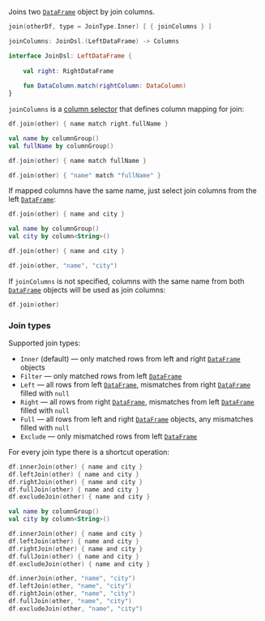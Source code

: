 [//]: # (title: join)

<!---IMPORT org.jetbrains.kotlinx.dataframe.samples.api.Join-->

Joins two [`DataFrame`](DataFrame.md) object by join columns.

```kotlin
join(otherDf, type = JoinType.Inner) [ { joinColumns } ]

joinColumns: JoinDsl.(LeftDataFrame) -> Columns

interface JoinDsl: LeftDataFrame {
    
    val right: RightDataFrame
    
    fun DataColumn.match(rightColumn: DataColumn)
}
```

`joinColumns` is a [column selector](ColumnSelectors.md) that defines column mapping for join:

<!---FUN joinWithMatch-->
<tabs>
<tab title="Properties">

```kotlin
df.join(other) { name match right.fullName }
```

</tab>
<tab title="Accessors">

```kotlin
val name by columnGroup()
val fullName by columnGroup()

df.join(other) { name match fullName }
```

</tab>
<tab title="Strings">

```kotlin
df.join(other) { "name" match "fullName" }
```

</tab></tabs>
<dataFrame src="org.jetbrains.kotlinx.dataframe.samples.api.Join.joinWithMatch.html"/>
<!---END-->

If mapped columns have the same name, just select join columns from the left [`DataFrame`](DataFrame.md): 

<!---FUN join-->
<tabs>
<tab title="Properties">

```kotlin
df.join(other) { name and city }
```

</tab>
<tab title="Accessors">

```kotlin
val name by columnGroup()
val city by column<String>()

df.join(other) { name and city }
```

</tab>
<tab title="Strings">

```kotlin
df.join(other, "name", "city")
```

</tab></tabs>
<dataFrame src="org.jetbrains.kotlinx.dataframe.samples.api.Join.join.html"/>
<!---END-->

If `joinColumns` is not specified, columns with the same name from both [`DataFrame`](DataFrame.md) objects will be used as join columns:

<!---FUN joinDefault-->

```kotlin
df.join(other)
```

<dataFrame src="org.jetbrains.kotlinx.dataframe.samples.api.Join.joinDefault.html"/>
<!---END-->

### Join types

Supported join types:
* `Inner` (default) — only matched rows from left and right [`DataFrame`](DataFrame.md) objects
* `Filter` — only matched rows from left [`DataFrame`](DataFrame.md)
* `Left` — all rows from left [`DataFrame`](DataFrame.md), mismatches from right [`DataFrame`](DataFrame.md) filled with `null`
* `Right` — all rows from right [`DataFrame`](DataFrame.md), mismatches from left [`DataFrame`](DataFrame.md) filled with `null`
* `Full` — all rows from left and right [`DataFrame`](DataFrame.md) objects, any mismatches filled with `null`
* `Exclude` — only mismatched rows from left [`DataFrame`](DataFrame.md)

For every join type there is a shortcut operation:

<!---FUN joinSpecial-->
<tabs>
<tab title="Properties">

```kotlin
df.innerJoin(other) { name and city }
df.leftJoin(other) { name and city }
df.rightJoin(other) { name and city }
df.fullJoin(other) { name and city }
df.excludeJoin(other) { name and city }
```

</tab>
<tab title="Accessors">

```kotlin
val name by columnGroup()
val city by column<String>()

df.innerJoin(other) { name and city }
df.leftJoin(other) { name and city }
df.rightJoin(other) { name and city }
df.fullJoin(other) { name and city }
df.excludeJoin(other) { name and city }
```

</tab>
<tab title="Strings">

```kotlin
df.innerJoin(other, "name", "city")
df.leftJoin(other, "name", "city")
df.rightJoin(other, "name", "city")
df.fullJoin(other, "name", "city")
df.excludeJoin(other, "name", "city")
```

</tab></tabs>
<dataFrame src="org.jetbrains.kotlinx.dataframe.samples.api.Join.joinSpecial.html"/>
<!---END-->
